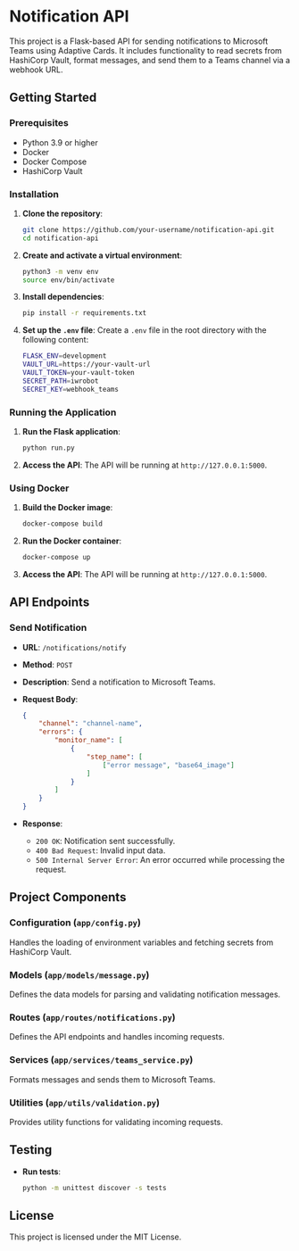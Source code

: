 # Notification API

This project is a Flask-based API for sending notifications to Microsoft Teams using Adaptive Cards. It includes functionality to read secrets from HashiCorp Vault, format messages, and send them to a Teams channel via a webhook URL.


## Getting Started

### Prerequisites

- Python 3.9 or higher
- Docker
- Docker Compose
- HashiCorp Vault

### Installation

1. **Clone the repository**:
    ```sh
    git clone https://github.com/your-username/notification-api.git
    cd notification-api
    ```

2. **Create and activate a virtual environment**:
    ```sh
    python3 -m venv env
    source env/bin/activate 
    ```

3. **Install dependencies**:
    ```sh
    pip install -r requirements.txt
    ```

4. **Set up the `.env` file**:
    Create a `.env` file in the root directory with the following content:
    ```sh
    FLASK_ENV=development
    VAULT_URL=https://your-vault-url
    VAULT_TOKEN=your-vault-token
    SECRET_PATH=iwrobot
    SECRET_KEY=webhook_teams
    ```

### Running the Application

1. **Run the Flask application**:
    ```sh
    python run.py
    ```

2. **Access the API**:
    The API will be running at `http://127.0.0.1:5000`.

### Using Docker

1. **Build the Docker image**:
    ```sh
    docker-compose build
    ```

2. **Run the Docker container**:
    ```sh
    docker-compose up
    ```

3. **Access the API**:
    The API will be running at `http://127.0.0.1:5000`.

## API Endpoints

### Send Notification

- **URL**: `/notifications/notify`
- **Method**: `POST`
- **Description**: Send a notification to Microsoft Teams.
- **Request Body**:
    ```json
    {
        "channel": "channel-name",
        "errors": {
            "monitor_name": [
                {
                    "step_name": [
                        ["error message", "base64_image"]
                    ]
                }
            ]
        }
    }
    ```

- **Response**:
    - `200 OK`: Notification sent successfully.
    - `400 Bad Request`: Invalid input data.
    - `500 Internal Server Error`: An error occurred while processing the request.

## Project Components

### Configuration (`app/config.py`)

Handles the loading of environment variables and fetching secrets from HashiCorp Vault.

### Models (`app/models/message.py`)

Defines the data models for parsing and validating notification messages.

### Routes (`app/routes/notifications.py`)

Defines the API endpoints and handles incoming requests.

### Services (`app/services/teams_service.py`)

Formats messages and sends them to Microsoft Teams.

### Utilities (`app/utils/validation.py`)

Provides utility functions for validating incoming requests.

## Testing

- **Run tests**:
    ```sh
    python -m unittest discover -s tests
    ```

## License

This project is licensed under the MIT License.
